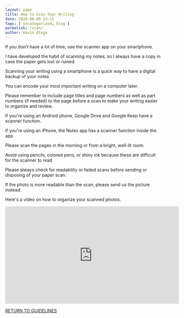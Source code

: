 ```yaml
--- 
layout: page 
title: How to Scan Your Writing
date: 2020-06-09 13:15
Tags: [ uncategorized, blog ]
permalink: /scan/ 
author: Kevin Olega 
--- 
```


If you don't have a lot of time, use the scanner app on your smartphone.

I have developed the habit of scanning my notes, so I always have a copy in case the paper gets lost or ruined.

Scanning your writing using a smartphone is a quick way to have a digital backup of your notes.

You can encode your most important writing on a computer later.

Please remember to include page titles and page numbers as well as part numbers (if needed) to the page before a scan to make your writing easier to organize and review.

If you're using an Android phone, Google Drive and Google Keep have a scanner function.

If you're using an iPhone, the Notes app has a scanner function inside the app.

Please scan the pages in the morning or from a bright, well-lit room.

Avoid using pencils, colored pens, or shiny ink because these are difficult for the scanner to read.

Please always check for readability or faded scans before sending or disposing of your paper scan.

If the photo is more readable than the scan, please send us the picture instead.

Here's a video on how to organize your scanned photos.

<iframe width="560" height="315" src="https://www.youtube.com/embed/a2n2JTsirrc" frameborder="0" allow="accelerometer; autoplay; encrypted-media; gyroscope; picture-in-picture" allowfullscreen></iframe>

<a href="https://callcentertrainingtips.com/6wlguide/" class="button focus">RETURN TO GUIDELINES</a>
